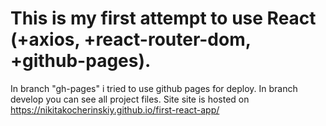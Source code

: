 # This is my first attempt to use React (+axios, +react-router-dom, +github-pages).
In branch "gh-pages" i tried to use github pages for deploy. In branch develop you can see all project files. 
Site site is hosted on https://nikitakocherinskiy.github.io/first-react-app/
